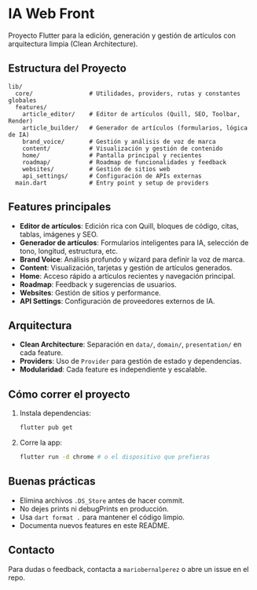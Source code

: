 # IA Web Front

Proyecto Flutter para la edición, generación y gestión de artículos con arquitectura limpia (Clean Architecture).

## Estructura del Proyecto

```
lib/
  core/                # Utilidades, providers, rutas y constantes globales
  features/
    article_editor/    # Editor de artículos (Quill, SEO, Toolbar, Render)
    article_builder/   # Generador de artículos (formularios, lógica de IA)
    brand_voice/       # Gestión y análisis de voz de marca
    content/           # Visualización y gestión de contenido
    home/              # Pantalla principal y recientes
    roadmap/           # Roadmap de funcionalidades y feedback
    websites/          # Gestión de sitios web
    api_settings/      # Configuración de APIs externas
  main.dart            # Entry point y setup de providers
```

## Features principales

- **Editor de artículos**: Edición rica con Quill, bloques de código, citas, tablas, imágenes y SEO.
- **Generador de artículos**: Formularios inteligentes para IA, selección de tono, longitud, estructura, etc.
- **Brand Voice**: Análisis profundo y wizard para definir la voz de marca.
- **Content**: Visualización, tarjetas y gestión de artículos generados.
- **Home**: Acceso rápido a artículos recientes y navegación principal.
- **Roadmap**: Feedback y sugerencias de usuarios.
- **Websites**: Gestión de sitios y performance.
- **API Settings**: Configuración de proveedores externos de IA.

## Arquitectura

- **Clean Architecture**: Separación en `data/`, `domain/`, `presentation/` en cada feature.
- **Providers**: Uso de `Provider` para gestión de estado y dependencias.
- **Modularidad**: Cada feature es independiente y escalable.

## Cómo correr el proyecto

1. Instala dependencias:
   ```bash
   flutter pub get
   ```
2. Corre la app:
   ```bash
   flutter run -d chrome # o el dispositivo que prefieras
   ```

## Buenas prácticas

- Elimina archivos `.DS_Store` antes de hacer commit.
- No dejes prints ni debugPrints en producción.
- Usa `dart format .` para mantener el código limpio.
- Documenta nuevos features en este README.

## Contacto

Para dudas o feedback, contacta a `mariobernalperez` o abre un issue en el repo.
